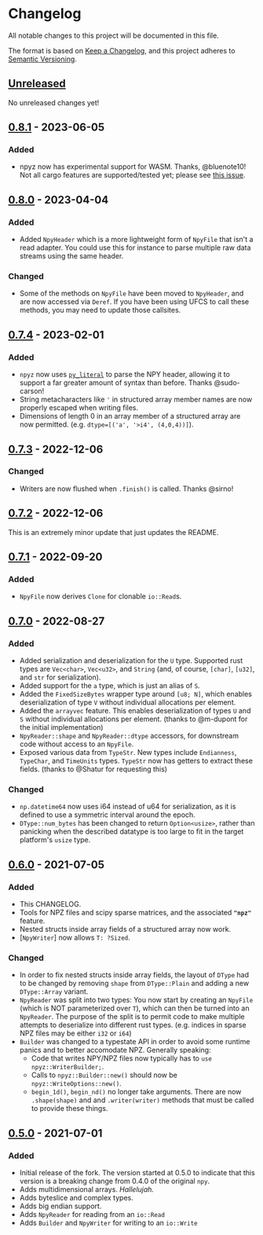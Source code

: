 # Changelog
All notable changes to this project will be documented in this file.

The format is based on [Keep a Changelog](https://keepachangelog.com/en/1.0.0/),
and this project adheres to [Semantic Versioning](https://semver.org/spec/v2.0.0.html).

## [Unreleased]

No unreleased changes yet!

## [0.8.1] - 2023-06-05

### Added
- npyz now has experimental support for WASM.  Thanks, @bluenote10!  Not all cargo features are supported/tested yet; please see [this issue](https://github.com/ExpHP/npyz/issues/65#issuecomment-1577409055).

## [0.8.0] - 2023-04-04

### Added
- Added `NpyHeader` which is a more lightweight form of `NpyFile` that isn't a read adapter.  You could use this for instance to parse multiple raw data streams using the same header.

### Changed
- Some of the methods on `NpyFile` have been moved to `NpyHeader`, and are now accessed via `Deref`. If you have been using UFCS to call these methods, you may need to update those callsites.

## [0.7.4] - 2023-02-01

### Added
- `npyz` now uses [`py_literal`](https://crates.io/crates/py_literal) to parse the NPY header, allowing it to support a far greater amount of syntax than before.  Thanks @sudo-carson!
- String metacharacters like `'` in structured array member names are now properly escaped when writing files.
- Dimensions of length 0 in an array member of a structured array are now permitted. (e.g. `dtype=[('a', '>i4', (4,0,4))]`).

## [0.7.3] - 2022-12-06

### Changed
* Writers are now flushed when `.finish()` is called.  Thanks @sirno!

## [0.7.2] - 2022-12-06

This is an extremely minor update that just updates the README.

## [0.7.1] - 2022-09-20

### Added
- `NpyFile` now derives `Clone` for clonable `io::Read`s.

## [0.7.0] - 2022-08-27
### Added
- Added serialization and deserialization for the `U` type.
  Supported rust types are `Vec<char>`, `Vec<u32>`, and `String`
  (and, of course, `[char]`, `[u32]`, and `str` for serialization).
- Added support for the `a` type, which is just an alias of `S`.
- Added the `FixedSizeBytes` wrapper type around `[u8; N]`, which enables
  deserialization of type `V` without individual allocations per element.
- Added the `arrayvec` feature.  This enables deserialization of
  types `U` and `S` without individual allocations per element.
  (thanks to @m-dupont for the initial implementation)
- `NpyReader::shape` and `NpyReader::dtype` accessors, for downstream code without
  access to an `NpyFile`.
- Exposed various data from `TypeStr`.  New types include `Endianness`, `TypeChar`,
  and `TimeUnits` types. `TypeStr` now has getters to extract these fields.
  (thanks to @Shatur for requesting this)

### Changed
- `np.datetime64` now uses i64 instead of u64 for serialization, as it is
  defined to use a symmetric interval around the epoch.
- `DType::num_bytes` has been changed to return `Option<usize>`, rather than panicking when
  the described datatype is too large to fit in the target platform's `usize` type.

## [0.6.0] - 2021-07-05
### Added
- This CHANGELOG.
- Tools for NPZ files and scipy sparse matrices, and the associated **`"npz"`** feature.
- Nested structs inside array fields of a structured array now work.
- [`NpyWriter`] now allows `T: ?Sized`.

### Changed
- In order to fix nested structs inside array fields, the layout of `DType` had to be changed
  by removing `shape` from `DType::Plain` and adding a new `DType::Array` variant.
- `NpyReader` was split into two types:  You now start by creating an `NpyFile` (which is NOT
  parameterized over `T`), which can then be turned into an `NpyReader`.  The purpose of the
  split is to permit code to make multiple attempts to deserialize into different rust types.
  (e.g. indices in sparse NPZ files may be either `i32` or `i64`)
- `Builder` was changed to a typestate API in order to avoid some runtime panics and to better accomodate NPZ.
  Generally speaking:
  - Code that writes NPY/NPZ files now typically has to `use npyz::WriterBuilder;`.
  - Calls to `npyz::Builder::new()` should now be `npyz::WriteOptions::new()`.
  - `begin_1d()`, `begin_nd()` no longer take arguments.  There are now `.shape(shape)` and
    and `.writer(writer)` methods that must be called to provide these things.

## [0.5.0] - 2021-07-01
### Added
- Initial release of the fork.  The version started at 0.5.0 to indicate that this
  version is a breaking change from 0.4.0 of the original `npy`.
- Adds multidimensional arrays.  *Hallelujah.*
- Adds byteslice and complex types.
- Adds big endian support.
- Adds `NpyReader` for reading from an `io::Read`
- Adds `Builder` and `NpyWriter` for writing to an `io::Write`

[Unreleased]: https://github.com/ExpHP/npyz/compare/0.8.1...HEAD
[0.8.1]: https://github.com/ExpHP/npyz/compare/0.8.0...0.8.1
[0.8.0]: https://github.com/ExpHP/npyz/compare/0.7.4...0.8.0
[0.7.4]: https://github.com/ExpHP/npyz/compare/0.7.3...0.7.4
[0.7.3]: https://github.com/ExpHP/npyz/compare/0.7.2...0.7.3
[0.7.2]: https://github.com/ExpHP/npyz/compare/0.7.1...0.7.2
[0.7.1]: https://github.com/ExpHP/npyz/compare/0.7.0...0.7.1
[0.7.0]: https://github.com/ExpHP/npyz/compare/0.6.0...0.7.0
[0.6.0]: https://github.com/ExpHP/npyz/compare/0.5.0...0.6.0
[0.5.0]: https://github.com/ExpHP/npyz/compare/upstream-0.4.0...0.5.0
